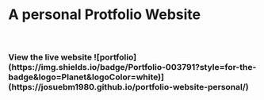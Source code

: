 <h1>A personal Protfolio Website</h1><br>
<h3>View the live website ![portfolio](https://img.shields.io/badge/Portfolio-003791?style=for-the-badge&logo=Planet&logoColor=white)](https://josuebm1980.github.io/portfolio-website-personal/)


